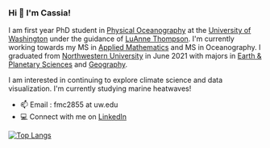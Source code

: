 ### Hi 👋 I'm Cassia!

I am first year PhD student in [Physical Oceanography](https://www.ocean.washington.edu/story/Physical_Oceanography) at the [University of Washington](https://www.washington.edu/) under the guidance of [LuAnne Thompson](https://www.ocean.washington.edu/home/LuAnne_Thompson). I'm currently working towards my MS in [Applied Mathematics](https://amath.washington.edu/) and MS in Oceanography. I graduated from [Northwestern University](https://www.northwestern.edu/) in June 2021 with majors in [Earth & Planetary Sciences](https://www.earth.northwestern.edu/) and [Geography](https://geography.northwestern.edu/).

I am interested in continuing to explore climate science and data visualization. I'm currently studying marine heatwaves!

- 📫 Email : fmc2855 at uw.edu
- 💻  Connect with me on [LinkedIn](https://www.linkedin.com/in/cassia-cai-0b953a143)

[![Top Langs](https://github-readme-stats.vercel.app/api/top-langs/?username=CassiaCai&layout=compact)](https://github.com/CassiaCai/github-readme-stats)
